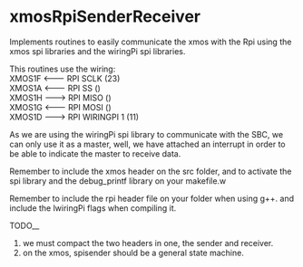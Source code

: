 # xmosRpiSenderReceiver
Implements routines to easily communicate the xmos with the Rpi using the xmos spi libraries and the wiringPi spi libraries.<br />

This routines use the wiring:<br />
XMOS1F <--- RPI SCLK (23)<br />
XMOS1A <--- RPI SS ()<br />
XMOS1H ---> RPI MISO ()<br />
XMOS1G <--- RPI MOSI ()<br />
XMOS1D ---> RPI WIRINGPI 1 (11)<br />

As we are using the wiringPi spi library to communicate with the SBC, we can only use it as a master, well, we have attached an interrupt in order to
be able to indicate the master to receive data.<br />

Remember to include the xmos header on the src folder, and to activate the spi library and the debug_printf library on your makefile.w

Remember to include the rpi header file on your folder when using g++. and include the lwiringPi flags when compiling it.<br />

TODO__
1) we must compact the two headers in one, the sender and receiver.
2) on the xmos, spisender should be a general state machine.
